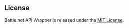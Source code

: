 


## License

Battle.net API Wrapper is released under the  [MIT License](https://opensource.org/licenses/MIT).
